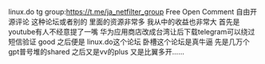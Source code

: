 linux.do 
tg group:https://t.me/ja_netfilter_group
Free Open Comment 
自由开源评论
这种论坛或者别的 里面的资源非常多 
我从中的收益也非常大 首先是youtube有人不经意提了一嘴 华为应用商店改成台湾让后下载telegram可以绕过短信验证 good
之后便是 linux.do这个论坛 卧槽这个论坛是真牛逼  先是几万个gpt普号堆的shared 之后又是vv的plus 又是比翼多开......
